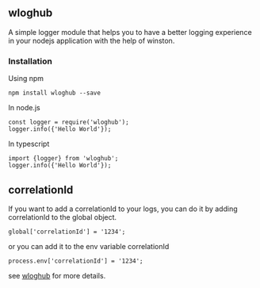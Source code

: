 ## wloghub

A simple logger module that helps you to have a better logging experience in your nodejs application with the help of
winston.

### Installation

Using npm

    npm install wloghub --save

In node.js

    const logger = require('wloghub');
    logger.info({'Hello World'});

In typescript

    import {logger} from 'wloghub';
    logger.info({'Hello World'});

## correlationId

If you want to add a correlationId to your logs, you can do it by adding correlationId to the global object.

    global['correlationId'] = '1234';

or you can add it to the env variable correlationId

    process.env['correlationId'] = '1234';

see [wloghub](https://github.com/MehranJanfeshan/wloghub) for more details.
